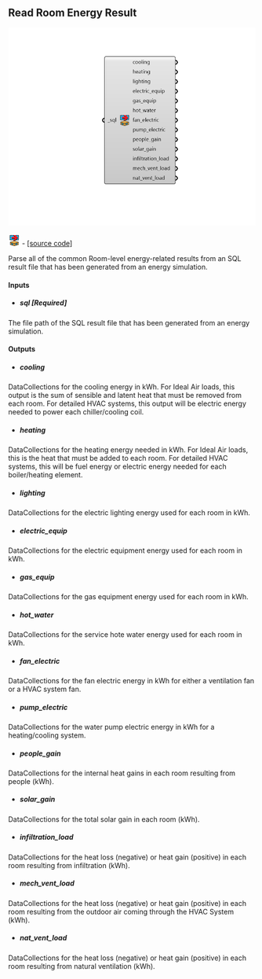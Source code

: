 ## Read Room Energy Result

![](../../images/components/Read_Room_Energy_Result.png)

![](../../images/icons/Read_Room_Energy_Result.png) - [[source code]](https://github.com/ladybug-tools/honeybee-grasshopper-energy/blob/master/honeybee_grasshopper_energy/src//HB%20Read%20Room%20Energy%20Result.py)


Parse all of the common Room-level energy-related results from an SQL result file that has been generated from an energy simulation. 



#### Inputs
* ##### sql [Required]
The file path of the SQL result file that has been generated from an energy simulation. 

#### Outputs
* ##### cooling
DataCollections for the cooling energy in kWh. For Ideal Air loads, this output is the sum of sensible and latent heat that must be removed from each room.  For detailed HVAC systems, this output will be electric energy needed to power each chiller/cooling coil. 
* ##### heating
DataCollections for the heating energy needed in kWh. For Ideal Air loads, this is the heat that must be added to each room.  For detailed HVAC systems, this will be fuel energy or electric energy needed for each boiler/heating element. 
* ##### lighting
DataCollections for the electric lighting energy used for each room in kWh. 
* ##### electric_equip
DataCollections for the electric equipment energy used for each room in kWh. 
* ##### gas_equip
DataCollections for the gas equipment energy used for each room in kWh. 
* ##### hot_water
DataCollections for the service hote water energy used for each room in kWh. 
* ##### fan_electric
DataCollections for the fan electric energy in kWh for either a ventilation fan or a HVAC system fan. 
* ##### pump_electric
DataCollections for the water pump electric energy in kWh for a heating/cooling system. 
* ##### people_gain
DataCollections for the internal heat gains in each room resulting from people (kWh). 
* ##### solar_gain
DataCollections for the total solar gain in each room (kWh). 
* ##### infiltration_load
DataCollections for the heat loss (negative) or heat gain (positive) in each room resulting from infiltration (kWh). 
* ##### mech_vent_load
DataCollections for the heat loss (negative) or heat gain (positive) in each room resulting from the outdoor air coming through the HVAC System (kWh). 
* ##### nat_vent_load
DataCollections for the heat loss (negative) or heat gain (positive) in each room resulting from natural ventilation (kWh). 